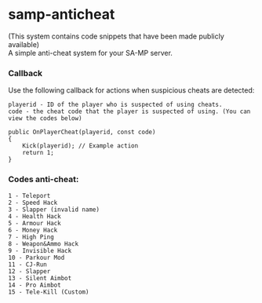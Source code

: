 # samp-anticheat

(This system contains code snippets that have been made publicly available)  
A simple anti-cheat system for your SA-MP server.

### Callback
Use the following callback for actions when suspicious cheats are detected:

```
playerid - ID of the player who is suspected of using cheats.
code - the cheat code that the player is suspected of using. (You can view the codes below)
```
```pawn
public OnPlayerCheat(playerid, const code)
{
    Kick(playerid); // Example action
    return 1;
}
```

### Codes anti-cheat:
```
1 - Teleport
2 - Speed Hack
3 - Slapper (invalid name)
4 - Health Hack
5 - Armour Hack
6 - Money Hack
7 - High Ping
8 - Weapon&Ammo Hack
9 - Invisible Hack
10 - Parkour Mod
11 - CJ-Run
12 - Slapper
13 - Silent Aimbot
14 - Pro Aimbot
15 - Tele-Kill (Custom)
```
